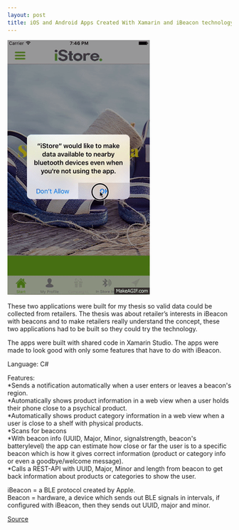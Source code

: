```yaml
---
layout: post
title: iOS and Android Apps Created With Xamarin and iBeacon technology as a concept for Retailers
---
```

![Geometric pattern with fading gradient](/img/ibeaconRetail.gif)

These two applications were built for my thesis so valid data could be collected from retailers. 
The thesis was about retailer’s interests in iBeacon with beacons and to make retailers really understand the concept, these two applications had to be built so they could try the technology. 

The apps were built with shared code in Xamarin Studio. The apps were made to look good with only some features that have to do with iBeacon.

Language: C#

Features:<br>
*Sends a notification automatically when a user enters or leaves a beacon's region. <br>
*Automatically shows product information in a web view when a user holds their phone close to a psychical product. <br>
*Automatically shows product category information in a web view when a user is close to a shelf with physical products.<br>
*Scans for beacons<br>
*With beacon info (UUID, Major, Minor, signalstrength, beacon's batterylevel) the app can estimate how close or far the user is to a      specific beacon which is how it gives correct information (product or category info or even a goodbye/welcome message).<br>
*Calls a REST-API with UUID, Major, Minor and length from beacon to get back information about products or categories to show the user. <br>

iBeacon = a BLE protocol created by Apple.<br>
Beacon = hardware, a device which sends out BLE signals in intervals, if configured with iBeacon, then they sends out UUID, major and minor. 


[Source](https://github.com/axelnyberg/iBeaconRetail)





